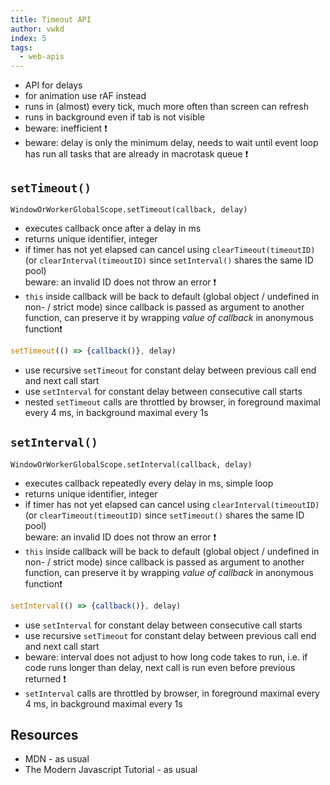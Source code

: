 ```yaml
---
title: Timeout API
author: vwkd
index: 5
tags:
  - web-apis
---
```


- API for delays
- for animation use rAF instead
- runs in (almost) every tick, much more often than screen can refresh
- runs in background even if tab is not visible
- beware: inefficient ❗️
- beware: delay is only the minimum delay, needs to wait until event loop has run all tasks that are already in macrotask queue ❗️



## `setTimeout()`

`WindowOrWorkerGlobalScope.setTimeout(callback, delay)`

- executes callback once after a delay in ms
- returns unique identifier, integer
- if timer has not yet elapsed can cancel using `clearTimeout(timeoutID)` (or `clearInterval(timeoutID)` since `setInterval()` shares the same ID pool)  
  beware: an invalid ID does not throw an error ❗️
- `this` inside callback will be back to default (global object / undefined in non- / strict mode) since callback is passed as argument to another function, can preserve it by wrapping _value of callback_ in anonymous function❗️

```javascript
setTimeout(() => {callback()}, delay)
```

- use recursive `setTimeout` for constant delay between previous call end and next call start
- use `setInterval` for constant delay between consecutive call starts
- nested `setTimeout` calls are throttled by browser, in foreground maximal every 4 ms, in background maximal every 1s


## `setInterval()`

`WindowOrWorkerGlobalScope.setInterval(callback, delay)`

- executes callback repeatedly every delay in ms, simple loop
- returns unique identifier, integer
- if timer has not yet elapsed can cancel using `clearInterval(timeoutID)` (or `clearTimeout(timeoutID)` since `setTimeout()` shares the same ID pool)  
  beware: an invalid ID does not throw an error ❗️
- `this` inside callback will be back to default (global object / undefined in non- / strict mode) since callback is passed as argument to another function, can preserve it by wrapping _value of callback_ in anonymous function❗️

```javascript
setInterval(() => {callback()}, delay)
```

- use `setInterval` for constant delay between consecutive call starts
- use recursive `setTimeout` for constant delay between previous call end and next call start
- beware: interval does not adjust to how long code takes to run, i.e. if code runs longer than delay, next call is run even before previous returned ❗️
- `setInterval` calls are throttled by browser, in foreground maximal every 4 ms, in background maximal every 1s



## Resources

- MDN - as usual
- The Modern Javascript Tutorial - as usual